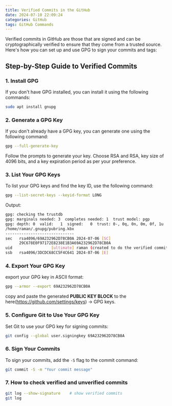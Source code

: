 ```yaml
---
title: Verified Commits in the GitHub
date: 2024-07-10 22:09:24
categories: GitHub
tags: GitHub Commands
---
```




Verified commits in GitHub are those that are signed and can be cryptographically verified to ensure that they come from a trusted source. Here's how you can set up and use GPG to sign your commits and tags:



## Step-by-Step Guide to Verified Commits

### 1. Install GPG

If you don't have GPG installed, you can install it using the following commands:

```bash
sudo apt install gnupg
```

### 2. Generate a GPG Key

If you don't already have a GPG key, you can generate one using the following command:

```bash
gpg --full-generate-key
```

Follow the prompts to generate your key. Choose RSA and RSA, key size of 4096 bits, and a key expiration period as per your preference.

### 3. List Your GPG Keys

To list your GPG keys and find the key ID, use the following command:

```bash
gpg --list-secret-keys --keyid-format LONG
```

Output:

```bash
gpg: checking the trustdb
gpg: marginals needed: 3  completes needed: 1  trust model: pgp
gpg: depth: 0  valid:   1  signed:   0  trust: 0-, 0q, 0n, 0m, 0f, 1u
/home/raman/.gnupg/pubring.kbx
------------------------------
sec   rsa4096/69A232962D78CB0A 2024-07-06 [SC]
      29C678E0F97172E8238E1B3A69A232962D78CB0A
uid                 [ultimate] raman (created to do the verified commits) <kkraman02@gmail.com>
ssb   rsa4096/3DCDC68CC5F4C641 2024-07-06 [E]
```

### 4. Export Your GPG Key

export your GPG key in ASCII format:

```bash
gpg --armor --export 69A232962D78CB0A
```

copy and paste the generated **PUBLIC KEY BLOCK** to the here(https://github.com/settings/keys) -> GPG keys.

### 5. Configure Git to Use Your GPG Key

Set Git to use your GPG key for signing commits:

```bash
git config --global user.signingkey 69A232962D78CB0A
```

### 6. Sign Your Commits

To sign your commits, add the `-S` flag to the commit command:

```bash
git commit -S -m "Your commit message"
```

### 7. How to check verified and unverified commits

```bash
git log --show-signature	# show verified commits
git log
```
